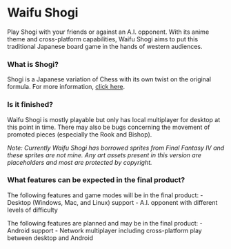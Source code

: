 
# Waifu Shogi
Play Shogi with your friends or against an A.I. opponent. With its anime theme and cross-platform capabilities, Waifu Shogi aims to put this traditional Japanese board game in the hands of western audiences.

### What is Shogi?
Shogi is a Japanese variation of Chess with its own twist on the original formula. For more information, [click here](http://genedavis.com/articles/2014/05/10/shogi-rules/ "Shogi (Japanese Chess) Rules by Gene Davis").


### Is it finished?
Waifu Shogi is mostly playable but only has local multiplayer for desktop at this point in time. There may also be bugs concerning the movement of promoted pieces (especially the Rook and Bishop).

_Note: Currently Waifu Shogi has borrowed sprites from Final Fantasy IV and these sprites are not mine. Any art assets present in this version are placeholders and most are protected by copyright._


### What features can be expected in the final product?
The following features and game modes will be in the final product:
	- Desktop (Windows, Mac, and Linux) support
	- A.I. opponent with different levels of difficulty

The following features are planned and may be in the final product:
	- Android support
	- Network multiplayer including cross-platform play between desktop and Android
